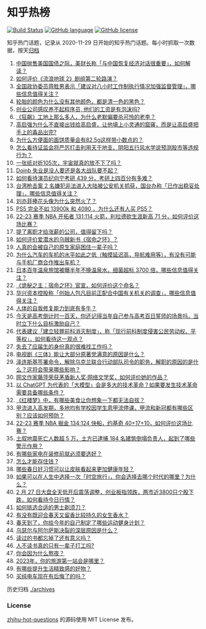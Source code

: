 # 知乎热榜
[![Build Status](https://github.com/ToWeLong/zhihu-hot-questions/workflows/CI/badge.svg)](https://github.com/ToWeLong/zhihu-hot-questions/actions)
[![GitHub language](https://img.shields.io/badge/language-golang-orange.svg)](https://golang.org/)
[![GitHub license](https://img.shields.io/github/license/ToWeLong/zhihu-hot-questions)](https://github.com/ToWeLong/zhihu-hot-questions/blob/main/LICENSE)

知乎热门话题，记录从 2020-11-29 日开始的知乎热门话题。每小时抓取一次数据，按天[归档](./archives)

<!-- BEGIN -->

1. [中国抛售美国国债之际，美财长称「与中国恢复经济对话很重要」，如何解读？](https://www.zhihu.com/question/586384057)
1. [如何评价《流浪地球 2》剧组第二轮路演？](https://www.zhihu.com/question/585887408)
1. [全国政协委员蒋胜男表示「建议对八小时工作制执行情况加强监督管理」，哪些信息值得关注？](https://www.zhihu.com/question/586455059)
1. [轮胎的颜色为什么没有其他颜色，都是清一色的黑色？](https://www.zhihu.com/question/583724471)
1. [创业公司感叹养不起程序员, 他们的工资是有泡沫吗?](https://www.zhihu.com/question/586120986)
1. [《狂飙》工地上那么多人，为什么老默偏要杀可怜的老李？](https://www.zhihu.com/question/581727017)
1. [高启强为什么不直接出钱给高启盛，让他填上小灵通的窟窿，而是让高启盛把手上的毒品出完?](https://www.zhihu.com/question/582590428)
1. [为什么方便面的面饼质量会有82.5g这样带小数点的？](https://www.zhihu.com/question/582094087)
1. [怎么看待证监会将严厉打击利用天干地支、阴阳五行风水学说预测股市等违规行为？](https://www.zhihu.com/question/586037430)
1. [一张纸对折105次，宇宙就真的放不下了吗？](https://www.zhihu.com/question/428831824)
1. [Doinb 失业是没人要还是各大战队要不起？](https://www.zhihu.com/question/585527053)
1. [如何看待演员纪向宁考研 439 分，考研上四百分有多难？](https://www.zhihu.com/question/585661658)
1. [台湾枪击案 2 名嫌犯非法进入大陆被公安机关抓获，国台办称「已作出稳妥处理」，哪些信息值得关注？](https://www.zhihu.com/question/586193595)
1. [刘亦菲捧花头像为什么突然火了？](https://www.zhihu.com/question/585431394)
1. [PS5 完全不如 13900k 和 4090 ，为什么还有人买 PS5？](https://www.zhihu.com/question/586376909)
1. [22-23 赛季 NBA 开拓者 131:114 火箭，利拉德砍生涯新高 71 分，如何评价这场比赛？](https://www.zhihu.com/question/586462842)
1. [提了离职才给涨薪的公司，值得留下吗？](https://www.zhihu.com/question/585069443)
1. [如何评价爱潜水的乌贼新书《宿命之环》？](https://www.zhihu.com/question/585994741)
1. [人真的会被自己的原生家庭困住一辈子吗？](https://www.zhihu.com/question/512855292)
1. [为什么汽车的车机的水平如此之低（触摸延迟高，导航难用等），有没有可能与手机厂商合作推出车机？](https://www.zhihu.com/question/287282417)
1. [日本百年温泉旅馆被曝半年不换温泉水，细菌超标 3700 倍，哪些信息值得关注？](https://www.zhihu.com/question/586332654)
1. [《诡秘之主：宿命之环》官宣，如何评价这个命名？](https://www.zhihu.com/question/585979364)
1. [华兴资本控股称「创始人包凡目前正配合中国有关机关的调查」，哪些信息值得关注？](https://www.zhihu.com/question/586446933)
1. [人体的自我修复能力到底有多牛？](https://www.zhihu.com/question/26938858)
1. [今天是高考倒计时一百天，你还记得当年自己参与高考百日誓师的场景吗，当时立下什么目标激励自己？](https://www.zhihu.com/question/585992609)
1. [代表建议「建立轻罪前科消灭制度」，称「现行前科制度侵害公民劳动权、平等权」，如何看待这一观点？](https://www.zhihu.com/question/586479510)
1. [失去了应届生的身份真的很难找工作吗？](https://www.zhihu.com/question/556648354)
1. [电视剧《三体》能让大部分原著党满意的原因是什么？](https://www.zhihu.com/question/584185176)
1. [泽连斯基签署命令，解除乌克兰联合行动部队司令的职务，解职的原因的是什么？这将会带来哪些影响？](https://www.zhihu.com/question/586468415)
1. [网文作家藤萍荣获茅盾新人奖·网络文学奖，如何评价她的作品？](https://www.zhihu.com/question/585625411)
1. [以 ChatGPT 为代表的「大模型」会是多大的技术革命？如果要发生技术革命需要具备哪些条件？](https://www.zhihu.com/question/581311491)
1. [《红楼梦》中，有哪些美食让你想象一下都无法自拔？](https://www.zhihu.com/question/264857208)
1. [甲流进入高发期，多地均有学校因学生患甲流停课，甲流和新冠都有哪些区别？应该如何预防？](https://www.zhihu.com/question/586381009)
1. [22-23 赛季 NBA 掘金 134:124 快船，约基奇 40+17+10，如何评价这场比赛？](https://www.zhihu.com/question/586469271)
1. [土叙地震死亡人数超 5 万，土方已逮捕 184 名建筑倒塌负责人，起到了哪些警示作用？](https://www.zhihu.com/question/586347838)
1. [有哪些家电在装修前就必须要选好？](https://www.zhihu.com/question/585163644)
1. [怎么才能存住钱 ?](https://www.zhihu.com/question/583888222)
1. [哪些春日好习惯可以让皮肤看起来更加健康年轻？](https://www.zhihu.com/question/583973333)
1. [如果可以在人生中选择一次「时空旅行」，你会选择去哪个时代的哪里？为什么？](https://www.zhihu.com/question/585534955)
1. [2 月 27 日大盘全天低开后震荡调整，创业板指领跌，两市近3800只个股下跌，如何看待今日行情？](https://www.zhihu.com/question/586476828)
1. [如何挑选合适的男士剃须刀？](https://www.zhihu.com/question/584771246)
1. [有没有既迎合春天又留香比较持久的女生香水？](https://www.zhihu.com/question/584412156)
1. [春天到了，你给今年的自己制定了哪些运动健身计划？](https://www.zhihu.com/question/584673162)
1. [乌瑟尔与阿尔萨斯决裂的深层原因是什么？](https://www.zhihu.com/question/579059572)
1. [读过的书都忘掉了还有意义吗？](https://www.zhihu.com/question/585703752)
1. [人不读书真的只有一辈子打工吗?](https://www.zhihu.com/question/586390833)
1. [你会因为什么熬夜？](https://www.zhihu.com/question/577957922)
1. [2023年，你的旅游第一站会是哪里？](https://www.zhihu.com/question/577106589)
1. [有哪些提升生活精致感的好物？](https://www.zhihu.com/question/484328775)
1. [买纯电车现在有后悔了的吗？](https://www.zhihu.com/question/555507814)

<!-- END -->

历史归档 [./archives](./archives)


### License
[zhihu-hot-questions](https://github.com/towelong/zhihu-hot-questions) 的源码使用 MIT License 发布。